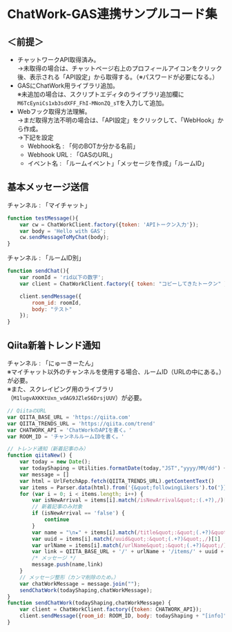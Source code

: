 # ChatWork-GAS連携サンプルコード集
## ＜前提＞
- チャットワークAPI取得済み。  
→未取得の場合は、チャットページ右上のプロフィールアイコンをクリック後、表示される「API設定」から取得する。（※パスワードが必要になる。）
- GASにChatWork用ライブラリ追加。  
※未追加の場合は、スクリプトエディタのライブラリ追加欄に`M6TcEyniCs1xb3sdXFF_FhI-MNonZQ_sT`を入力して追加。
- Webフック取得方法理解。  
→まだ取得方法不明の場合は、「API設定」をクリックして、「WebHook」から作成。  
→下記を設定
    - Webhook名 : 「何のBOTか分かる名前」
    - Webhook URL : 「GASのURL」
    - イベント名 : 「ルームイベント」「メッセージを作成」「ルームID」

## 基本メッセージ送信
チャンネル : 「マイチャット」
```javascript
function testMessage(){
    var cw = ChatWorkClient.factory({token: 'APIトークン入力'});
    var body = 'Hello with GAS';
    cw.sendMessageToMyChat(body);
}
```
チャンネル : 「ルームID別」
```javascript
function sendChat(){
    var roomId = 'rid以下の数字';
    var client = ChatWorkClient.factory({ token: "コピーしてきたトークン" });

    client.sendMessage({
        room_id: roomId,
        body: "テスト"
    });
}
```
## Qiita新着トレンド通知
チャンネル : 「にゅーきーたん」   
※マイチャット以外のチャンネルを使用する場合、ルームID（URLの中にある。）が必要。  
※また、スクレイピング用のライブラリ（`M1lugvAXKKtUxn_vdAG9JZleS6DrsjUUV`）が必要。
```javascript
// QiitaのURL
var QIITA_BASE_URL = 'https://qiita.com'
var QIITA_TRENDS_URL = 'https://qiita.com/trend'
var CHATWORK_API = 'ChatWorkのAPIを書く。'
var ROOM_ID = 'チャンネルルームIDを書く。'

// トレンド通知（新着記事のみ）
function qiitaNew() {
    var today = new Date();
    var todayShaping = Utilities.formatDate(today,"JST","yyyy/MM/dd") + "の新着トレンドはこちら\n今日もファイト（*'ω'*）\n"
    var message = []
    var html = UrlFetchApp.fetch(QIITA_TRENDS_URL).getContentText()
    var items = Parser.data(html).from('{&quot;followingLikers').to('}}}').iterate()
    for (var i = 0; i < items.length; i++) {
        var isNewArrival = items[i].match(/isNewArrival&quot;:(.+?),/)[1]
        // 新着記事のみ対象
        if (isNewArrival == 'false') {
            continue
        }
        var name = "\n★" + items[i].match(/title&quot;:&quot;(.+?)&quot;,/)[1] + "\n"
        var uuid = items[i].match(/uuid&quot;:&quot;(.+?)&quot;,/)[1]
        var urlName = items[i].match(/urlName&quot;:&quot;(.+?)&quot;/)[1]
        var link = QIITA_BASE_URL + '/' + urlName + '/items/' + uuid + "\n"
        /* メッセージ */
        message.push(name,link)
    }
    // メッセージ整形（カンマ削除のため。）
    var chatWorkMessage = message.join("");
    sendChatWork(todayShaping,chatWorkMessage);
}
function sendChatWork(todayShaping,chatWorkMessage) {
    var client = ChatWorkClient.factory({token: CHATWORK_API});
    client.sendMessage({room_id: ROOM_ID, body: todayShaping + "[info]" +chatWorkMessage + "[/info]"});
}
```